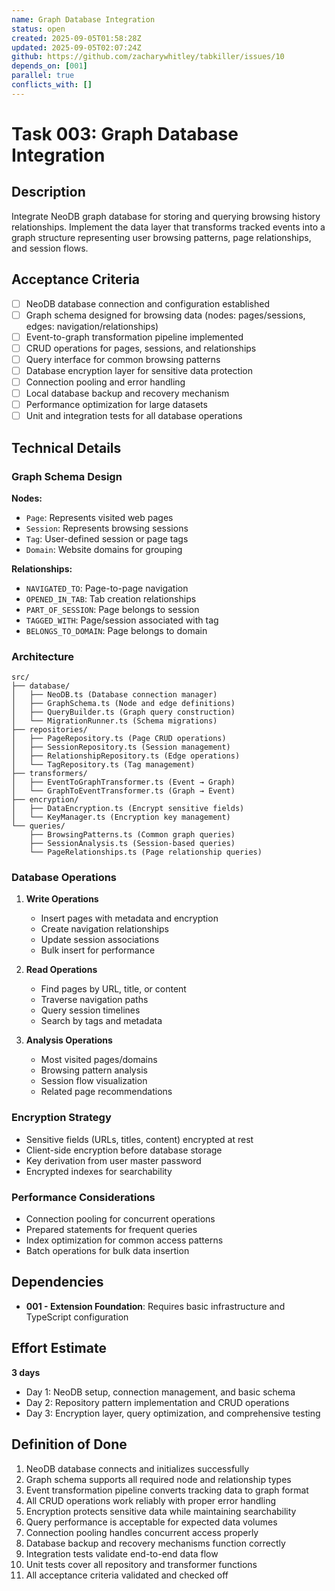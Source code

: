 ```yaml
---
name: Graph Database Integration
status: open
created: 2025-09-05T01:58:28Z
updated: 2025-09-05T02:07:24Z
github: https://github.com/zacharywhitley/tabkiller/issues/10
depends_on: [001]
parallel: true
conflicts_with: []
---
```


# Task 003: Graph Database Integration

## Description

Integrate NeoDB graph database for storing and querying browsing history relationships. Implement the data layer that transforms tracked events into a graph structure representing user browsing patterns, page relationships, and session flows.

## Acceptance Criteria

- [ ] NeoDB database connection and configuration established
- [ ] Graph schema designed for browsing data (nodes: pages/sessions, edges: navigation/relationships)
- [ ] Event-to-graph transformation pipeline implemented
- [ ] CRUD operations for pages, sessions, and relationships
- [ ] Query interface for common browsing patterns
- [ ] Database encryption layer for sensitive data protection
- [ ] Connection pooling and error handling
- [ ] Local database backup and recovery mechanism
- [ ] Performance optimization for large datasets
- [ ] Unit and integration tests for all database operations

## Technical Details

### Graph Schema Design
**Nodes:**
- `Page`: Represents visited web pages
- `Session`: Represents browsing sessions
- `Tag`: User-defined session or page tags
- `Domain`: Website domains for grouping

**Relationships:**
- `NAVIGATED_TO`: Page-to-page navigation
- `OPENED_IN_TAB`: Tab creation relationships  
- `PART_OF_SESSION`: Page belongs to session
- `TAGGED_WITH`: Page/session associated with tag
- `BELONGS_TO_DOMAIN`: Page belongs to domain

### Architecture
```
src/
├── database/
│   ├── NeoDB.ts (Database connection manager)
│   ├── GraphSchema.ts (Node and edge definitions)
│   ├── QueryBuilder.ts (Graph query construction)
│   └── MigrationRunner.ts (Schema migrations)
├── repositories/
│   ├── PageRepository.ts (Page CRUD operations)
│   ├── SessionRepository.ts (Session management)
│   ├── RelationshipRepository.ts (Edge operations)
│   └── TagRepository.ts (Tag management)
├── transformers/
│   ├── EventToGraphTransformer.ts (Event → Graph)
│   └── GraphToEventTransformer.ts (Graph → Event)
├── encryption/
│   ├── DataEncryption.ts (Encrypt sensitive fields)
│   └── KeyManager.ts (Encryption key management)
└── queries/
    ├── BrowsingPatterns.ts (Common graph queries)
    ├── SessionAnalysis.ts (Session-based queries)
    └── PageRelationships.ts (Page relationship queries)
```

### Database Operations
1. **Write Operations**
   - Insert pages with metadata and encryption
   - Create navigation relationships
   - Update session associations
   - Bulk insert for performance

2. **Read Operations**
   - Find pages by URL, title, or content
   - Traverse navigation paths
   - Query session timelines
   - Search by tags and metadata

3. **Analysis Operations**
   - Most visited pages/domains
   - Browsing pattern analysis
   - Session flow visualization
   - Related page recommendations

### Encryption Strategy
- Sensitive fields (URLs, titles, content) encrypted at rest
- Client-side encryption before database storage
- Key derivation from user master password
- Encrypted indexes for searchability

### Performance Considerations
- Connection pooling for concurrent operations
- Prepared statements for frequent queries
- Index optimization for common access patterns
- Batch operations for bulk data insertion

## Dependencies

- **001 - Extension Foundation**: Requires basic infrastructure and TypeScript configuration

## Effort Estimate

**3 days**

- Day 1: NeoDB setup, connection management, and basic schema
- Day 2: Repository pattern implementation and CRUD operations  
- Day 3: Encryption layer, query optimization, and comprehensive testing

## Definition of Done

1. NeoDB database connects and initializes successfully
2. Graph schema supports all required node and relationship types
3. Event transformation pipeline converts tracking data to graph format
4. All CRUD operations work reliably with proper error handling
5. Encryption protects sensitive data while maintaining searchability
6. Query performance is acceptable for expected data volumes
7. Connection pooling handles concurrent access properly
8. Database backup and recovery mechanisms function correctly
9. Integration tests validate end-to-end data flow
10. Unit tests cover all repository and transformer functions
11. All acceptance criteria validated and checked off
